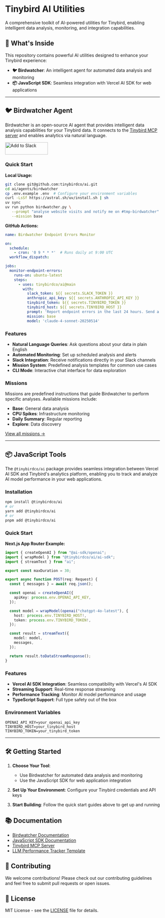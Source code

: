 # Tinybird AI Utilities

A comprehensive toolkit of AI-powered utilities for Tinybird, enabling intelligent data analysis, monitoring, and integration capabilities.

## 🚀 What's Inside

This repository contains powerful AI utilities designed to enhance your Tinybird experience:

- **🐦 Birdwatcher**: An intelligent agent for automated data analysis and monitoring
- **📦 JavaScript SDK**: Seamless integration with Vercel AI SDK for web applications

---

## 🐦 Birdwatcher Agent

Birdwatcher is an open-source AI agent that provides intelligent data analysis capabilities for your Tinybird data. It connects to the [Tinybird MCP server](https://www.tinybird.co/docs/forward/work-with-data/mcp) and enables analytics via natural language.

<a href="https://slack.com/oauth/v2/authorize?client_id=1689466861365.9006719895489&scope=app_mentions:read,channels:history,chat:write,im:history,im:read,im:write,groups:history,commands&user_scope="><img alt="Add to Slack" height="40" width="139" src="https://platform.slack-edge.com/img/add_to_slack.png" srcSet="https://platform.slack-edge.com/img/add_to_slack.png 1x, https://platform.slack-edge.com/img/add_to_slack@2x.png 2x" /></a>

### Quick Start

**Local Usage:**
```sh
git clone git@github.com:tinybirdco/ai.git
cd ai/agents/birdwatcher
cp .env.example .env  # Configure your environment variables
curl -LsSf https://astral.sh/uv/install.sh | sh
uv sync
uv run python birdwatcher.py \
   --prompt "analyse website visits and notify me on #tmp-birdwatcher" \
   --mission base
```

**GitHub Actions:**
```yaml
name: Birdwatcher Endpoint Errors Monitor

on:
  schedule:
    - cron: '0 9 * * *'  # Runs daily at 9:00 UTC
  workflow_dispatch:

jobs:
  monitor-endpoint-errors:
    runs-on: ubuntu-latest
    steps:
      - uses: tinybirdco/ai@main
        with:
          slack_token: ${{ secrets.SLACK_TOKEN }}
          anthropic_api_key: ${{ secrets.ANTHROPIC_API_KEY }}
          tinybird_token: ${{ secrets.TINYBIRD_TOKEN }}
          tinybird_host: ${{ secrets.TINYBIRD_HOST }}
          prompt: 'Report endpoint errors in the last 24 hours. Send a Slack message to #tmp-birdwatcher with the results. No markdown.'
          mission: base
          model: 'claude-4-sonnet-20250514'
```

### Features

- **Natural Language Queries**: Ask questions about your data in plain English
- **Automated Monitoring**: Set up scheduled analysis and alerts
- **Slack Integration**: Receive notifications directly in your Slack channels
- **Mission System**: Predefined analysis templates for common use cases
- **CLI Mode**: Interactive chat interface for data exploration

### Missions

Missions are predefined instructions that guide Birdwatcher to perform specific analyses. Available missions include:
- **Base**: General data analysis
- **CPU Spikes**: Infrastructure monitoring
- **Daily Summary**: Regular reporting
- **Explore**: Data discovery

[View all missions →](https://github.com/tinybirdco/ai/tree/main/agents/birdwatcher/missions)

---

## 📦 JavaScript Tools

The `@tinybirdco/ai` package provides seamless integration between Vercel AI SDK and Tinybird's analytics platform, enabling you to track and analyze AI model performance in your web applications.

### Installation

```bash
npm install @tinybirdco/ai
# or
yarn add @tinybirdco/ai
# or
pnpm add @tinybirdco/ai
```

### Quick Start

**Next.js App Router Example:**
```typescript
import { createOpenAI } from "@ai-sdk/openai";
import { wrapModel } from "@tinybirdco/ai/ai-sdk";
import { streamText } from "ai";

export const maxDuration = 30;

export async function POST(req: Request) {
  const { messages } = await req.json();

  const openai = createOpenAI({
    apiKey: process.env.OPENAI_API_KEY,
  });

  const model = wrapModel(openai("chatgpt-4o-latest"), {
    host: process.env.TINYBIRD_HOST!,
    token: process.env.TINYBIRD_TOKEN!,
  });

  const result = streamText({
    model: model,
    messages,
  });

  return result.toDataStreamResponse();
}
```

### Features

- **Vercel AI SDK Integration**: Seamless compatibility with Vercel's AI SDK
- **Streaming Support**: Real-time response streaming
- **Performance Tracking**: Monitor AI model performance and usage
- **TypeScript Support**: Full type safety out of the box

### Environment Variables

```env
OPENAI_API_KEY=your_openai_api_key
TINYBIRD_HOST=your_tinybird_host
TINYBIRD_TOKEN=your_tinybird_token
```

---

## 🛠️ Getting Started

1. **Choose Your Tool**: 
   - Use Birdwatcher for automated data analysis and monitoring
   - Use the JavaScript SDK for web application integration

2. **Set Up Your Environment**: Configure your Tinybird credentials and API keys

3. **Start Building**: Follow the quick start guides above to get up and running

## 📚 Documentation

- [Birdwatcher Documentation](agents/birdwatcher/README.md)
- [JavaScript SDK Documentation](js/README.md)
- [Tinybird MCP Server](https://www.tinybird.co/docs/forward/work-with-data/mcp)
- [LLM Performance Tracker Template](https://github.com/tinybirdco/llm-performance-tracker)

## 🤝 Contributing

We welcome contributions! Please check out our contributing guidelines and feel free to submit pull requests or open issues.

## 📄 License

MIT License - see the [LICENSE](LICENSE) file for details.
